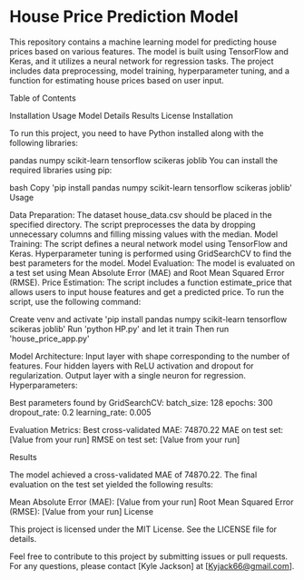 # House Price Prediction Model

This repository contains a machine learning model for predicting house prices based on various features. The model is built using TensorFlow and Keras, and it utilizes a neural network for regression tasks. The project includes data preprocessing, model training, hyperparameter tuning, and a function for estimating house prices based on user input.

Table of Contents

Installation
Usage
Model Details
Results
License
Installation

To run this project, you need to have Python installed along with the following libraries:

pandas
numpy
scikit-learn
tensorflow
scikeras
joblib
You can install the required libraries using pip:

bash
Copy
'pip install pandas numpy scikit-learn tensorflow scikeras joblib'
Usage

Data Preparation:
The dataset house_data.csv should be placed in the specified directory.
The script preprocesses the data by dropping unnecessary columns and filling missing values with the median.
Model Training:
The script defines a neural network model using TensorFlow and Keras.
Hyperparameter tuning is performed using GridSearchCV to find the best parameters for the model.
Model Evaluation:
The model is evaluated on a test set using Mean Absolute Error (MAE) and Root Mean Squared Error (RMSE).
Price Estimation:
The script includes a function estimate_price that allows users to input house features and get a predicted price.
To run the script, use the following command:

Create venv and activate
'pip install pandas numpy scikit-learn tensorflow scikeras joblib'
Run 'python HP.py' and let it train
Then run 'house_price_app.py'

Model Architecture:
Input layer with shape corresponding to the number of features.
Four hidden layers with ReLU activation and dropout for regularization.
Output layer with a single neuron for regression.
Hyperparameters:

Best parameters found by GridSearchCV:
batch_size: 128
epochs: 300
dropout_rate: 0.2
learning_rate: 0.005

Evaluation Metrics:
Best cross-validated MAE: 74870.22
MAE on test set: [Value from your run]
RMSE on test set: [Value from your run]

Results

The model achieved a cross-validated MAE of 74870.22. The final evaluation on the test set yielded the following results:

Mean Absolute Error (MAE): [Value from your run]
Root Mean Squared Error (RMSE): [Value from your run]
License

This project is licensed under the MIT License. See the LICENSE file for details.

Feel free to contribute to this project by submitting issues or pull requests. For any questions, please contact [Kyle Jackson] at [Kyjack66@gmail.com].
